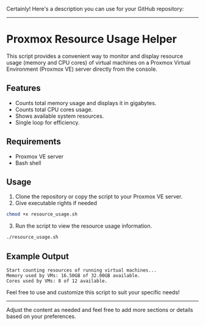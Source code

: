 Certainly! Here's a description you can use for your GitHub repository:

---

# Proxmox Resource Usage Helper

This script provides a convenient way to monitor and display resource usage (memory and CPU cores) of virtual machines on a Proxmox Virtual Environment (Proxmox VE) server directly from the console.

## Features

- Counts total memory usage and displays it in gigabytes.
- Counts total CPU cores usage.
- Shows available system resources.
- Single loop for efficiency.

## Requirements

- Proxmox VE server
- Bash shell

## Usage

1. Clone the repository or copy the script to your Proxmox VE server.
2. Give executable rights if needed
```bash
chmod +x resource_usage.sh
```
3. Run the script to view the resource usage information.

```bash
./resource_usage.sh
```

## Example Output

```
Start counting resources of running virtual machines...
Memory used by VMs: 16.50GB of 32.00GB available.
Cores used by VMs: 8 of 12 available.
```

Feel free to use and customize this script to suit your specific needs!

---

Adjust the content as needed and feel free to add more sections or details based on your preferences.
